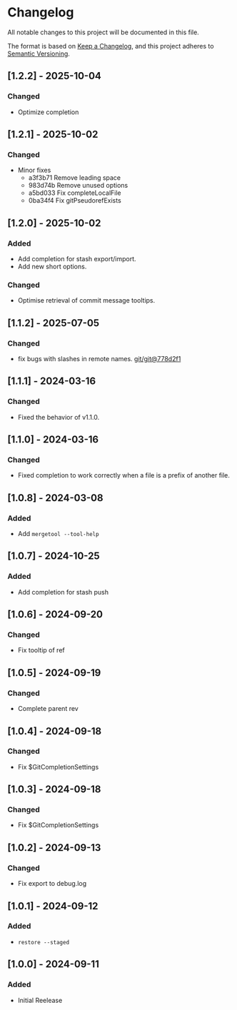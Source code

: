 # Changelog

All notable changes to this project will be documented in this file.

The format is based on [Keep a Changelog](https://keepachangelog.com/en/1.0.0/),
and this project adheres to [Semantic Versioning](https://semver.org/spec/v2.0.0.html).

## [1.2.2] - 2025-10-04
### Changed
- Optimize completion

## [1.2.1] - 2025-10-02
### Changed
- Minor fixes
  - a3f3b71 Remove leading space
  - 983d74b Remove unused options
  - a5bd033 Fix completeLocalFile
  - 0ba34f4 Fix gitPseudorefExists

## [1.2.0] - 2025-10-02
### Added
- Add completion for stash export/import.
- Add new short options.

### Changed
- Optimise retrieval of commit message tooltips.

## [1.1.2] - 2025-07-05
### Changed
- fix bugs with slashes in remote names. [git/git@778d2f1](https://github.com/git/git/commit/778d2f1760bf5411ab15657bdaf0ecf19352c502)

## [1.1.1] - 2024-03-16
### Changed
- Fixed the behavior of v1.1.0.

## [1.1.0] - 2024-03-16
### Changed
- Fixed completion to work correctly when a file is a prefix of another file.

## [1.0.8] - 2024-03-08
### Added
- Add `mergetool --tool-help`

## [1.0.7] - 2024-10-25
### Added
- Add completion for stash push

## [1.0.6] - 2024-09-20
### Changed

- Fix tooltip of ref

## [1.0.5] - 2024-09-19
### Changed

- Complete parent rev

## [1.0.4] - 2024-09-18
### Changed

- Fix $GitCompletionSettings

## [1.0.3] - 2024-09-18
### Changed

- Fix $GitCompletionSettings

## [1.0.2] - 2024-09-13
### Changed

- Fix export to debug.log

## [1.0.1] - 2024-09-12
### Added
- `restore --staged`

## [1.0.0] - 2024-09-11
### Added

- Initial Reelease
